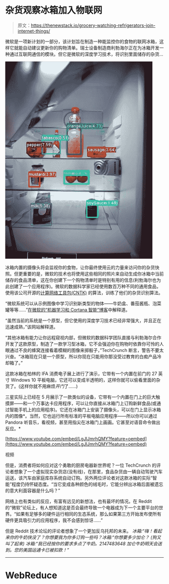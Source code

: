 # 杂货观察冰箱加入物联网

> 原文：<https://thenewstack.io/grocery-watching-refrigerators-join-internet-things/>

微软是一项新计划的一部分，该计划旨在制造一种能监控你的食物的联网冰箱，这样它就能自动建议更新你的购物清单。瑞士设备制造商利勃海尔正在为冰箱开发一种通过互联网通信的模块。但它是微软的深度学习技术，将识别里面储存的杂货…

![Smart refrigerator by Microsoft and Liebherr.](img/b0d92577f1676c617c7a6edfd570af4c.png)

冰箱内置的摄像头将会监视你的食物，让你最终使用云的力量来访问你的杂货快照。但更重要的是，微软的技术也将使用这些相同的照片来自动生成你冰箱中当前储存的食品清单，这在你创建下一个购物清单时是特别有用的信息(利勃海尔也为此创建了一个应用程序)。微软的数据科学家已经使用数百万种不同的通用食品，使用该公司开源的[计算网络工具包(CNTK)](https://www.cntk.ai/) 的算法，训练了他们的杂货识别算法。

“微软系统可以从示例图像中学习识别新类型的物体——牛奶盒、番茄酱瓶、泡菜罐等等……”[在微软的“机器学习和 Cortana 智能”博客](https://blogs.technet.microsoft.com/machinelearning/2016/09/02/microsoft-and-liebherr-collaborating-on-new-generation-of-smart-refrigerators/)中解释道。

“虽然当前的系统是一个原型，但它使用的深度学习技术已经非常强大，并且正在迅速成熟，”该网站解释道。

“其他冰箱有能力让你远程窥视内部，但微软的数据科学团队直接与利勃海尔合作开发了这款原型，制造了一款学习型冰箱，它不会强迫你在购物时依靠你可怜的人眼通过不良的蜂窝连接看着模糊的图像来掷骰子，”TechCrunch 断言，警告不要太兴奋。“冰箱现在只是一个原型，所以你现在只能用你那没受过教育的白痴产品冷却箱了。”

这款冰箱在柏林的 IFA 消费电子展上进行了演示，它带有一个内置在前门的 27 英寸 Windows 10 平板电脑，它还可以变成半透明的，这样你就可以偷看里面的杂货了。(这样你就不用麻烦*开门*了……)

三星实际上已经在 5 月展示了一款类似的设备，它带有一个内置在门上的巨大触摸屏——和一个万事达卡应用程序，可以让你直接从冰箱门上订购新鲜食品(或通过智能手机上的应用程序)。它还在冰箱门上安装了摄像头，可以在门上显示冰箱内的图像*。当然，它也运行所有标准的平板电脑应用程序——所以你可以通过 Pandora 听音乐，看视频，甚至用指尖在冰箱门上画画。它甚至对语音命令做出反应。*

[https://www.youtube.com/embed/LgJlJmrhQMY?feature=oembed](https://www.youtube.com/embed/LgJlJmrhQMY?feature=oembed)

视频

但是，消费者将如何应对这个勇敢的厨房电器新世界呢？一位 TechCrunch 的评论者想象了一个虚拟现实杂货店(没有线)，在那里，食品杂货由一辆自动驾驶汽车运送，该汽车由家庭库存系统自动订购。另外两位评论者对这款冰箱的实际“智能”程度仍持怀疑态度。“当它变成各种颜色的绒毛时，它能分辨出冰箱后面被遗忘的意大利面容器是什么吗？”

网络上也有类似的反应，有富有远见的新想法，也有最坏的情况。在 Reddit 的“微软”论坛上，有人想知道这是否会最终导致一个电器成为下一个主要平台的世界。“如果有足够多的硬件运行相同的生态系统，那么如果第三方开始发布使所有硬件更具吸引力的应用程序，我不会感到惊讶……”

但是 Reddit 技术论坛的评论者想象了一个更加反乌托邦的未来。
 *冰箱:“嗨！看起来你的牛奶快没了？你想要我为你多订购一些吗？冰箱:“你想要多少加仑？
(狗又叫了起来)
冰箱:“我已经按你的要求多点了牛奶。2147483648 加仑牛奶明天会送到。您的美国运通卡已被扣款！”*

* * *

# WebReduce

<svg xmlns:xlink="http://www.w3.org/1999/xlink" viewBox="0 0 68 31" version="1.1"><title>Group</title> <desc>Created with Sketch.</desc></svg>